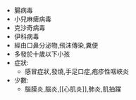 - 腸病毒 
- 小兒麻痺病毒 
- 克沙奇病毒 
- 伊科病毒 
- 經由口鼻分泌物,飛沫傳染,糞便 
- 多發於十歲以下小孩 
- 症狀:
	- 感冒症狀,發燒,手足口症,疱疹性咽峽炎 
- 少數:
	- 腦膜炎,腦炎,[[心肌炎]],肺炎,肌抽躍